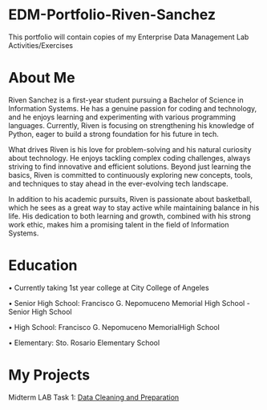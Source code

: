 # EDM-Portfolio-Riven-Sanchez
This portfolio will contain copies of my Enterprise Data Management Lab Activities/Exercises
# About Me
Riven Sanchez is a first-year student pursuing a Bachelor of Science in Information Systems. He has a genuine passion for coding and technology, and he enjoys learning and experimenting with various programming languages. Currently, Riven is focusing on strengthening his knowledge of Python, eager to build a strong foundation for his future in tech.

What drives Riven is his love for problem-solving and his natural curiosity about technology. He enjoys tackling complex coding challenges, always striving to find innovative and efficient solutions. Beyond just learning the basics, Riven is committed to continuously exploring new concepts, tools, and techniques to stay ahead in the ever-evolving tech landscape.

In addition to his academic pursuits, Riven is passionate about basketball, which he sees as a great way to stay active while maintaining balance in his life. His dedication to both learning and growth, combined with his strong work ethic, makes him a promising talent in the field of Information Systems.


# Education
• Currently taking 1st year college at City College of Angeles

• Senior High School: Francisco G. Nepomuceno Memorial High School - Senior High School

• High School: Francisco G. Nepomuceno MemorialHigh School

• Elementary: Sto. Rosario Elementary School

# My Projects
Midterm LAB Task 1: [Data Cleaning and Preparation](Midterm%20Lab%20Task%201)
